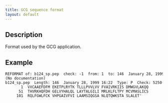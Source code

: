 ```yaml
---
title: GCG sequence format
layout: default
---
```


Description
-----------

Format used by the GCG application.

Example
-------

```
REFORMAT of: b124_sp.pep  check: -1  from: 1  to: 146  January 28, 1999 16:22
(No documentation)
b124_sp.pep  Length: 146  January 28, 1999 16:22  Type: P  Check: 5250  ..
       1  VXCAAEFDFM EKETPLRYTK TLLLPVVLVV FVAIVRKIIS DMWGVLAKQQ 
      51  THVRKHQFDH GELVYHALQL LAYTALGILI MRLKLFLTPY MCVMASLICS 
     101  RQLFGWLFCK VHPGAIVFVI LAAMSIQGSA NLQTQWKSTA SLALET'
```

